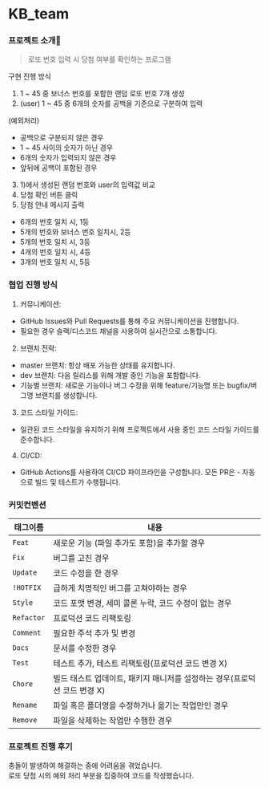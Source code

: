 # KB_team
### 프로젝트 소개🚀
> 로또 번호 입력 시 당첨 여부를 확인하는 프로그램

구현 진행 방식
1. 1 ~ 45 중 보너스 번호를 포함한 랜덤 로또 번호 7개 생성
2. (user) 1 ~ 45 중 6개의 숫자를 공백을 기준으로 구분하여 입력

(예외처리)
- 공백으로 구분되지 않은 경우
- 1 ~ 45 사이의 숫자가 아닌 경우
- 6개의 숫자가 입력되지 않은 경우
- 앞뒤에 공백이 포함된 경우

3. 1)에서 생성된 랜덤 번호와 user의 입력값 비교
4. 당첨 확인 버튼 클릭
5. 당첨 안내 메시지 출력
- 6개의 번호 일치 시, 1등
- 5개의 번호와 보너스 번호 일치시, 2등
- 5개의 번호 일치 시, 3등
- 4개의 번호 일치 시, 4등
- 3개의 번호 일치 시, 5등



### 협업 진행 방식
1. 커뮤니케이션:
- GitHub Issues와 Pull Requests를 통해 주요 커뮤니케이션을 진행합니다.
- 필요한 경우 슬랙/디스코드 채널을 사용하여 실시간으로 소통합니다.
2. 브랜치 전략:
- master 브랜치: 항상 배포 가능한 상태를 유지합니다.
- dev 브랜치: 다음 릴리스를 위해 개발 중인 기능을 포함합니다.
- 기능별 브랜치: 새로운 기능이나 버그 수정을 위해 feature/기능명 또는 bugfix/버그명 브랜치를 생성합니다.
3. 코드 스타일 가이드:
- 일관된 코드 스타일을 유지하기 위해 프로젝트에서 사용 중인 코드 스타일 가이드를 준수합니다.
4. CI/CD:
- GitHub Actions를 사용하여 CI/CD 파이프라인을 구성합니다. 모든 PR은 - 자동으로 빌드 및 테스트가 수행됩니다.



### 커밋컨벤션
| 태그이름    | 내용         |
|---------|------------|
| `Feat`  | 새로운 기능 (파일 추가도 포함)을 추가할 경우|
| `Fix `  | 버그를 고친 경우|
| `Update` | 코드 수정을 한 경우 
| `!HOTFIX` | 급하게 치명적인 버그를 고쳐야하는 경우|
| `Style`   |  코드 포맷 변경, 세미 콜론 누락, 코드 수정이 없는 경우|
| `Refactor` | 프로덕션 코드 리팩토링|
| `Comment` | 필요한 주석 추가 및 변경|
| `Docs`	   |  문서를 수정한 경우|
| `Test`    |테스트 추가, 테스트 리팩토링(프로덕션 코드 변경 X)|
| `Chore`	  | 빌드 태스트 업데이트, 패키지 매니저를 설정하는 경우(프로덕션 코드 변경 X)|
| `Rename`  |파일 혹은 폴더명을 수정하거나 옮기는 작업만인 경우|
| `Remove`  | 파일을 삭제하는 작업만 수행한 경우|



### 프로젝트 진행 후기
충돌이 발생하여 해결하는 중에 어려움을 겪었습니다. 
<br>로또 당첨 시의 예외 처리 부분을 집중하여 코드를 작성했습니다.
